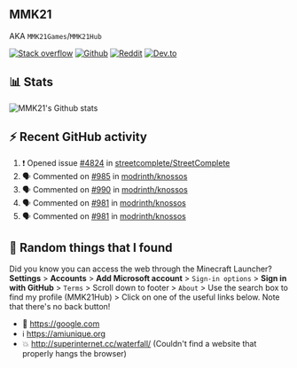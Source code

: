 ## MMK21
AKA `MMK21Games`/`MMK21Hub`

[![Stack overflow](https://img.shields.io/badge/Stack_Overflow-FE7A16?style=for-the-badge&logo=stack-overflow&logoColor=white)](https://stackoverflow.com/users/11519302/mmk21)
[![Github](https://img.shields.io/badge/GitHub-100000?style=for-the-badge&logo=github&logoColor=white)](https://github.com/MMK21Hub)
[![Reddit](https://img.shields.io/badge/Reddit-FF4500?style=for-the-badge&logo=reddit&logoColor=white)](https://www.reddit.com/user/mmk21games)
[![Dev.to](https://img.shields.io/badge/dev.to-0A0A0A?style=for-the-badge&logo=dev.to&logoColor=white)](https://dev.to/mmk21)

## 📊 Stats 

![MMK21's Github stats](https://github-readme-stats.vercel.app/api?username=MMK21Hub&show_icons=true&theme=dark&bg_color=171b22&text_color=CCCCCC&hide_border=true)

## ⚡ Recent GitHub activity

<!--START_SECTION:activity-->
1. ❗️ Opened issue [#4824](https://github.com/streetcomplete/StreetComplete/issues/4824) in [streetcomplete/StreetComplete](https://github.com/streetcomplete/StreetComplete)
2. 🗣 Commented on [#985](https://github.com/modrinth/knossos/issues/985) in [modrinth/knossos](https://github.com/modrinth/knossos)
3. 🗣 Commented on [#990](https://github.com/modrinth/knossos/issues/990) in [modrinth/knossos](https://github.com/modrinth/knossos)
4. 🗣 Commented on [#981](https://github.com/modrinth/knossos/issues/981) in [modrinth/knossos](https://github.com/modrinth/knossos)
5. 🗣 Commented on [#981](https://github.com/modrinth/knossos/issues/981) in [modrinth/knossos](https://github.com/modrinth/knossos)
<!--END_SECTION:activity-->

## 🙂 Random things that I found

Did you know you can access the web through the Minecraft Launcher? **Settings** > **Accounts** > **Add Microsoft account** > `Sign-in options` > **Sign in with GitHub** > `Terms` > Scroll down to footer > `About` > Use the search box to find my profile (MMK21Hub) > Click on one of the useful links below. Note that there's no back button!

* 🔎 <https://google.com>
* ℹ️ <https://amiunique.org>
* 💥 <http://superinternet.cc/waterfall/> (Couldn't find a website that properly hangs the browser)
